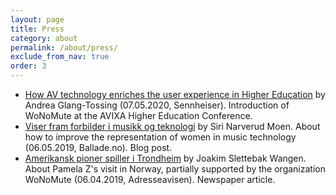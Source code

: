 ```yaml
---
layout: page
title: Press
category: about
permalink: /about/press/
exclude_from_nav: true
order: 3
---
```

* [How AV technology enriches the user experience in Higher Education](https://en-de.sennheiser.com/businessblog-avixa-higher-education-conference-2020) by Andrea Glang-Tossing (07.05.2020, Sennheiser). Introduction of WoNoMute at the AVIXA Higher Education Conference. 
* [Viser fram forbilder i musikk og teknologi](http://www.ballade.no/sak/viser-fram-forbilder-i-musikk-og-teknologi/) by Siri Narverud Moen. About how to improve the representation of women in music technology (06.05.2019, Ballade.no). Blog post.
* [Amerikansk pioner spiller i Trondheim](/assets/press/06.04.2019.-uke.14-nr.82-253.argang-Adresseavisen.pdf) by Joakim Slettebak Wangen. About Pamela Z's visit in Norway, partially supported by the organization WoNoMute (06.04.2019, Adresseavisen). Newspaper article.
